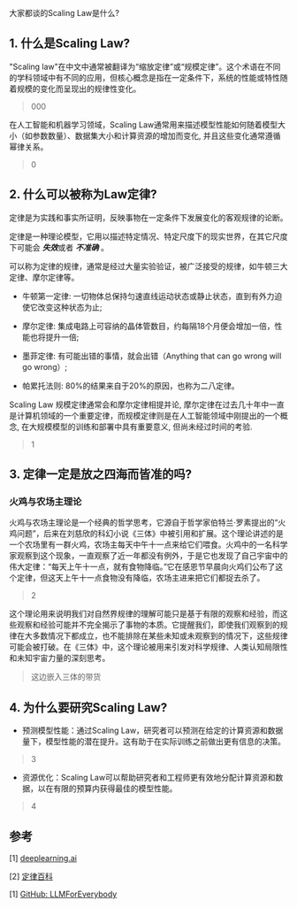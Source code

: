 大家都谈的Scaling Law是什么?
## 1. 什么是Scaling Law?
"Scaling law"在中文中通常被翻译为“缩放定律”或“规模定律”。这个术语在不同的学科领域中有不同的应用，但核心概念是指在一定条件下，系统的性能或特性随着规模的变化而呈现出的规律性变化。

>000

在人工智能和机器学习领域，Scaling Law通常用来描述模型性能如何随着模型大小（如参数数量）、数据集大小和计算资源的增加而变化, 并且这些变化通常遵循幂律关系。


>0 


## 2. 什么可以被称为Law定律?
定律是为实践和事实所证明，反映事物在一定条件下发展变化的客观规律的论断。

定律是一种理论模型，它用以描述特定情况、特定尺度下的现实世界，在其它尺度下可能会 ***失效***或者 ***不准确*** 。

可以称为定律的规律，通常是经过大量实验验证，被广泛接受的规律，如牛顿三大定律、摩尔定律等。

- 牛顿第一定律:  一切物体总保持匀速直线运动状态或静止状态，直到有外力迫使它改变这种状态为止;

- 摩尔定律: 集成电路上可容纳的晶体管数目，约每隔18个月便会增加一倍，性能也将提升一倍;

- 墨菲定律: 有可能出错的事情，就会出错（Anything that can go wrong will go wrong）;

- 帕累托法则: 80%的结果来自于20%的原因，也称为二八定律。

Scaling Law 规模定律通常会和摩尔定律相提并论, 摩尔定律在过去几十年中一直是计算机领域的一个重要定律，而规模定律则是在人工智能领域中刚提出的一个概念, 在大规模模型的训练和部署中具有重要意义, 但尚未经过时间的考验.

>1

## 3. 定律一定是放之四海而皆准的吗?

### 火鸡与农场主理论

火鸡与农场主理论是一个经典的哲学思考，它源自于哲学家伯特兰·罗素提出的“火鸡问题”，后来在刘慈欣的科幻小说《三体》中被引用和扩展。这个理论讲述的是一个农场里有一群火鸡，农场主每天中午十一点来给它们喂食。火鸡中的一名科学家观察到这个现象，一直观察了近一年都没有例外，于是它也发现了自己宇宙中的伟大定律：“每天上午十一点，就有食物降临。”它在感恩节早晨向火鸡们公布了这个定律，但这天上午十一点食物没有降临，农场主进来把它们都捉去杀了。

>2

这个理论用来说明我们对自然界规律的理解可能只是基于有限的观察和经验，而这些观察和经验可能并不完全揭示了事物的本质。它提醒我们，即使我们观察到的规律在大多数情况下都成立，也不能排除在某些未知或未观察到的情况下，这些规律可能会被打破。在《三体》中，这个理论被用来引发对科学规律、人类认知局限性和未知宇宙力量的深刻思考。

> 这边嵌入三体的带货


## 4. 为什么要研究Scaling Law?

- 预测模型性能：通过Scaling Law，研究者可以预测在给定的计算资源和数据量下，模型性能的潜在提升。这有助于在实际训练之前做出更有信息的决策。

>3

- 资源优化：Scaling Law可以帮助研究者和工程师更有效地分配计算资源和数据，以在有限的预算内获得最佳的模型性能。

>4


## 参考

<div id="refer-anchor-1"></div>


[1] [deeplearning.ai](https://www.deeplearning.ai/courses/generative-ai-with-llms/)

[2] [定律百科](https://baike.baidu.com/item/%E5%AE%9A%E5%BE%8B/2076576)

[1] [GitHub: LLMForEverybody](https://github.com/luhengshiwo/LLMForEverybody)



